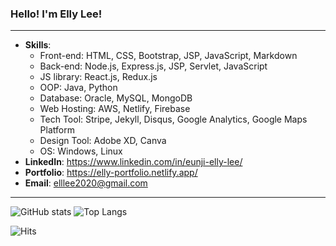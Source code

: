 ### Hello! I'm Elly Lee!
------------

- **Skills**:
  - Front-end: HTML, CSS, Bootstrap, JSP, JavaScript, Markdown
  - Back-end: Node.js, Express.js, JSP, Servlet, JavaScript
  - JS library: React.js, Redux.js
  - OOP: Java, Python
  - Database: Oracle, MySQL, MongoDB
  - Web Hosting: AWS, Netlify, Firebase
  - Tech Tool: Stripe, Jekyll, Disqus, Google Analytics, Google Maps Platform
  - Design Tool: Adobe XD, Canva
  - OS: Windows, Linux
- **LinkedIn**: <https://www.linkedin.com/in/eunji-elly-lee/> <br />
- **Portfolio**: <https://elly-portfolio.netlify.app/> <br />
- **Email**: <elllee2020@gmail.com>

------------
![GitHub stats](https://github-readme-stats.vercel.app/api?username=Eunji-Elly-Lee&&include_all_commits=false&count_private=true&show_icons=true&theme=tokyonight&hide_border=true)
![Top Langs](https://github-readme-stats.vercel.app/api/top-langs/?username=Eunji-Elly-Lee&langs_count=10&layout=compact&theme=tokyonight&hide_border=true)

![Hits](https://hits.seeyoufarm.com/api/count/incr/badge.svg?url=https%3A%2F%2Fgithub.com%2FEunji-Elly-Lee&count_bg=%2317A797&title_bg=%2325263A&icon=&icon_color=%23D2D2D2&title=hits&edge_flat=false)

